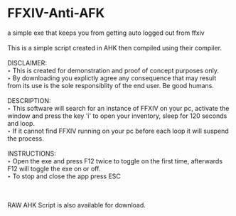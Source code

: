 # FFXIV-Anti-AFK <br>
a simple exe that keeps you from getting auto logged out from ffxiv <br>
<br>
This is a simple script created in AHK then compiled using their compiler. <br>
<br>
DISCLAIMER: <br>
‣ This is created for demonstration and proof of concept purposes only. <br> 
‣ By downloading you explictly agree any consequence that may result from its use is the sole responsiblity of the end user. Be good humans. <br>
<br>
DESCRIPTION: <br>
‣ This software will search for an instance of FFXIV on your pc, activate the window and press the key 'i' to open your inventory, sleep for 120 seconds and loop. <br>
‣ If it cannot find FFXIV running on your pc before each loop it will suspend the process. <br>
<br>
INSTRUCTIONS: <br>
‣ Open the exe and press F12 twice to toggle on the first time, afterwards F12 will toggle the exe on or off. <br>
‣ To stop and close the app press ESC <br>
<br>
<br>


RAW AHK Script is also available for download.
